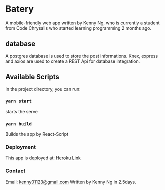 # Batery

A mobile-friendly web app written by Kenny Ng, 
who is currently a student from Code Chrysalis who started learning programming 2 months ago.

## database

A postgres database is used to store the post informations.
Knex, express and axios are used to create a REST Api for database integration.

## Available Scripts

In the project directory, you can run:

### `yarn start`

starts the serve

### `yarn build`

Builds the app by React-Script

### Deployment

This app is deployed at: [Heroku Link](https://barteryprod.herokuapp.com/)

### Contact
Email: kenny01123@gmail.com
Written by Kenny Ng in 2.5days.
